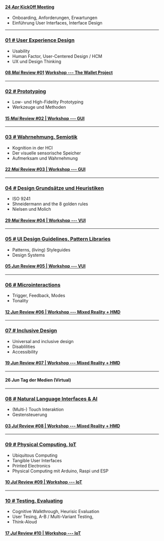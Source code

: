 #### [**24 _Apr_** KickOff Meeting](L00)
- Onboarding, Anforderungen, Erwartungen
- Einführung User Interfaces, Interface Design

---

### [**01 _#_** User Experience Design](L01)  
- Usability
- Human Factor, User-Centered Design / HCM
- UX und Design Thinking

#### [**08 _Mai_** Review #01](L01/#-qa-fragen-und-antworten) [Workshop --- The Wallet Project](L01/#a-----aufgabe-01)

---

### [**02 _#_** Prototyping](L02)  
- Low- und High-Fidelity Prototyping
- Werkzeuge und Methoden


#### [**15 _Mai_** Review #02 | Workshop --- GUI](L02/#aufgabe)

---

### [**03 _#_** Wahrnehmung, Semiotik](L03)
- Kognition in der HCI
- Der visuelle sensorische Speicher
- Aufmerksam und Wahrnehmung

#### [**22 _Mai_** Review #03 | Workshop --- GUI](L03/#aufgabe)

---

### [**04 _#_** Design Grundsätze und Heuristiken](L04)
- ISO 9241
- Shneidermann and the 8 golden rules
- Nielsen und Molich

#### [**29 _Mai_** Review #04 | Workshop --- VUI](L04/#aufgabe)

---

### [**05 _#_** UI Design Guidelines, Pattern Libraries](L05)
- Patterns, (living) Styleguides
- Design Systems

#### [**05 _Jun_** Review #05 | Workshop --- VUI](L05/#aufgabe)

---

### [**06 _#_** Microinteractions](L06)
- Trigger, Feedback, Modes
- Tonality

#### [**12 _Jun_** Review #06 | Workshop --- Mixed Reality + HMD](L06/#aufgabe)

---

### [**07 _#_** Inclusive Design](L07)
- Universal and inclusive design
- Disablilities
- Accessibility

#### [**19 _Jun_** Review #07 | Workshop --- Mixed Reality + HMD](L07/#aufgabe)

---

#### **26 _Jun_** Tag der Medien (Virtual)

---

### [**08 _#_** Natural Language Interfaces & AI](L08)
- (Multi-) Touch Interaktion
- Gestensteuerung

#### [**03 _Jul_** Review #08 | Workshop --- Mixed Reality + HMD](L08/#aufgabe)

---

### [**09 _#_** Physical Computing, IoT](L09)
- Ubiquitous Computing
- Tangible User Interfaces
- Printed Electronics
- Physical Computing mit Arduino, Raspi und ESP

#### [**10 _Jul_** Review #09 | Workshop --- IoT](L09/#aufgabe)

---

### [**10 _#_** Testing, Evaluating](L10)
- Cognitive Walkthrough, Heurisic Evaluation
- User Tesing, A-B / Multi-Variant Testing, 
- Think-Aloud

#### [**17 _Jul_** Review #10 | Workshop --- IoT](L10/#aufgabe)


